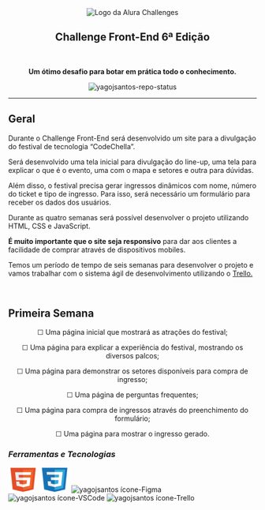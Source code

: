
<section align="center">
<img src="https://www.alura.com.br/assets/img/challenges/logos/challenges-logo-front.1674580905.svg" alt="Logo da Alura Challenges" width="300px">
<h1>Challenge Front-End 6ª Edição</h1>
<br>
<p><strong>Um ótimo desafio para botar em prática todo o conhecimento.</strong></p>

![yagojsantos-repo-status](https://img.shields.io/badge/Status-Em_Andamento-lightgrey?style=for-the-badge&logo=headspace&logoColor=yellow&color=lightgrey)

</section>

<hr>

<section>
<h2>Geral</h2>
<p>Durante o Challenge Front-End será desenvolvido um site para a divulgação do festival de tecnologia “CodeChella”.</p>
<p>Será desenvolvido uma tela inicial para divulgação do line-up, uma tela para explicar o que é o evento, uma com o mapa e setores e outra para dúvidas.</p>
<p>Além disso, o festival precisa gerar ingressos dinâmicos com nome, número do ticket e tipo de ingresso. Para isso, será necessário um formulário para receber os dados dos usuários.</p>
<p>Durante as quatro semanas será possível desenvolver o projeto utilizando HTML, CSS e JavaScript.</p>
<p><strong>É muito importante que o site seja responsivo</strong> para dar aos clientes a facilidade de comprar através de dispositivos mobiles.</p>
<p>Temos um período de tempo de seis semanas para desenvolver o projeto e vamos trabalhar com o sistema ágil de desenvolvimento utilizando o 
<a href="https://trello.com/b/WQQBtLvn/codechella-primeira-semana">Trello.</a></p>
</section>

<br>

<section>
<h2>Primeira Semana</h2>
<div align="center">
<p>☐ Uma página inicial que mostrará as atrações do festival;</p>
<p>☐ Uma página para explicar a experiência do festival, mostrando os diversos palcos;</p>
<p>☐ Uma página para demonstrar os setores disponíveis para compra de ingresso;</p>
<p>☐ Uma página de perguntas frequentes;</p>
<p>☐ Uma página para compra de ingressos através do preenchimento do formulário;</p>
<p>☐ Uma página para mostrar o ingresso gerado.</p>
</div>
<h3><strong><em>Ferramentas e Tecnologias</em></strong></h3>
<div style="display:inline-block">
<img alt="yagojsantos ícone-HTML" height="50" width="60" src="https://raw.githubusercontent.com/devicons/devicon/master/icons/html5/html5-original.svg">
<img alt="yagojsantos ícone-CSS" height="50" width="60" src="https://raw.githubusercontent.com/devicons/devicon/master/icons/css3/css3-original.svg">
<img alt="yagojsantos ícone-Figma" height="50" width="60" src="https://cdn.jsdelivr.net/gh/devicons/devicon/icons/figma/figma-original.svg">
<img alt="yagojsantos ícone-VSCode" height="50" width="60" src="https://cdn.jsdelivr.net/gh/devicons/devicon/icons/vscode/vscode-original.svg">
<img alt="yagojsantos ícone-Trello" height="50" width="60" src="https://cdn.jsdelivr.net/gh/devicons/devicon/icons/trello/trello-plain.svg">
</dvi>
</section>



